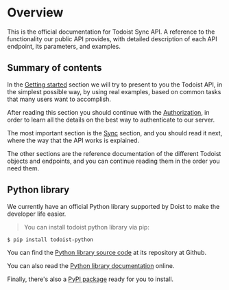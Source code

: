 # Overview

This is the official documentation for Todoist Sync API. A reference to the
functionality our public API provides, with detailed description of each API
endpoint, its parameters, and examples.

## Summary of contents

In the [Getting started](#getting-started) section we will try to
present to you the Todoist API, in the simplest possible way, by using
real examples, based on common tasks that many users want to
accomplish.

After reading this section you should continue with
the [Authorization](#authorization), in order to learn all the details
on the best way to authenticate to our server.

The most important section is the [Sync](#sync) section, and you
should read it next, where the way that the API works is explained.

The other sections are the reference documentation of the different
Todoist objects and endpoints, and you can continue reading them in
the order you need them.


## Python library

We currently have an official Python library supported by Doist to make the
developer life easier.

> You can install todoist python library via pip:

```shell
$ pip install todoist-python
```

You can find the [Python library source code](https://github.com/doist/todoist-python) at its repository at Github.

You can also read the [Python library documentation](http://todoist-python.readthedocs.org/en/latest/) online.

Finally, there's also a [PyPI package](https://pypi.python.org/pypi/todoist-python) ready for you to install.
